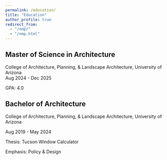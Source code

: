 ```yaml
---
permalink: /education/
title: "Education"
author_profile: true
redirect_from: 
  - "/nmp/"
  - "/nmp.html"
---
```


Master of Science in Architecture
---
College of Architecture, Planning, & Landscape Architecture, University of Arizona
<br/>
Aug 2024 - Dec 2025

GPA: 4.0

Bachelor of Architecture
---
College of Architecture, Planning, & Landscape Architecture, University of Arizona

Aug 2019 - May 2024

Thesis: Tucson Window Calculator

Emphasis: Policy & Design

